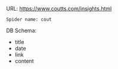 URL: https://www.coutts.com/insights.html

    Spider name: cout

DB Schema:
- title
- date
- link
- content

